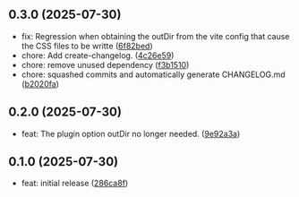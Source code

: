 ## 0.3.0 (2025-07-30)

* fix: Regression when obtaining the outDir from the vite config that cause the CSS files to be writte ([6f82bed](https://github.com/doberkofler/vite-plugin-merge-css/commit/6f82bed))
* chore: Add create-changelog. ([4c26e59](https://github.com/doberkofler/vite-plugin-merge-css/commit/4c26e59))
* chore: remove unused dependency ([f3b1510](https://github.com/doberkofler/vite-plugin-merge-css/commit/f3b1510))
* chore: squashed commits and automatically generate CHANGELOG.md ([b2020fa](https://github.com/doberkofler/vite-plugin-merge-css/commit/b2020fa))



## 0.2.0 (2025-07-30)

* feat: The plugin option outDir no longer needed. ([9e92a3a](https://github.com/doberkofler/vite-plugin-merge-css/commit/9e92a3a))



## 0.1.0 (2025-07-30)

* feat: initial release ([286ca8f](https://github.com/doberkofler/vite-plugin-merge-css/commit/286ca8f))



